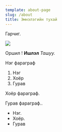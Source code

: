 ```yaml
---
template: about-page
slug: /about
title: Эмнэлэгийн тухай
---
```

Гарчиг.

![](/assets/alex-zr48yvupk04-unsplash.jpg "")

Оршил ! **Ишлэл** *Ташуу.*

Нэг фараграф

1. Нэг
2. Хоёр
3. Гурав

Хоёр фараграф.

Гурав фараграф..

* Нэг.
* Хоёр.
* Гурав
